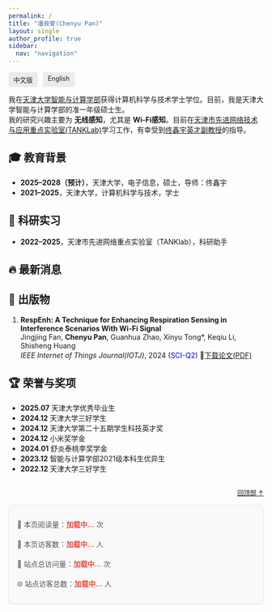 ```yaml
---
permalink: /
title: "潘辰誉(Chenyu Pan)"
layout: single
author_profile: true
sidebar:
  nav: "navigation"
---
```



<!-- 语言切换按钮 -->
<div style="display: flex; justify-content: flex-start; gap: 10px; margin: 0.2em 0 0.5em;">
  <a href="/PCY.github.io/" style="font-size: 0.9em; text-decoration: none; padding: 5px 10px; background: #e9ecef; border-radius: 4px;">中文版</a>
  <a href="/PCY.github.io/en/" style="font-size: 0.9em; text-decoration: none; padding: 5px 10px; background: #e9ecef; border-radius: 4px;">English</a>
</div>

<!-- 个人简介 -->
<span id="about-me"></span>
我在[天津大学智能与计算学部](https://cic.tju.edu.cn/)获得计算机科学与技术学士学位。目前，我是天津大学智能与计算学部的准一年级硕士生。  
我的研究兴趣主要为 **无线感知**，尤其是 **Wi-Fi感知**。目前在[天津市先进网络技术与应用重点实验室(TANKLab)](http://tj.teacher.360eol.com/teacherBasic/preview?teacherId=12111)学习工作，有幸受到[佟鑫宇英才副教授](https://cic.tju.edu.cn/faculty/tongxinyu/index.html)的指导。



<!-- 教育背景 -->
## <span id="education">🎓 教育背景</span>
- **2025–2028（预计）**，天津大学，电子信息，硕士，导师：佟鑫宇  
- **2021–2025**，天津大学，计算机科学与技术，学士



<!-- 科研实习 -->
## <span id="research">🔬 科研实习</span>
- **2022–2025**，天津市先进网络重点实验室（TANKlab），科研助手  



<!-- 最新消息 -->
## <span id="news">🔥 最新消息</span>



<!-- 出版物 -->
## <span id="publications">📝 出版物</span>
1. **RespEnh: A Technique for Enhancing Respiration Sensing in Interference Scenarios With Wi-Fi Signal**  
   Jingjing Fan, **Chenyu Pan**, Guanhua Zhao, Xinyu Tong\*, Keqiu Li, Shisheng Huang  
   *IEEE Internet of Things Journal(IOTJ)*, 2024 (<font color="blue">SCI-Q2</font>) 📄[下载论文(PDF)](/PCY.github.io/files/RespEnh_A_Technique_for_Enhancing_Respiration_Sensing_in_Interference_Scenarios_With_Wi-Fi_Signal.pdf)


<!-- 荣誉 -->
## <span id="awards">🏆 荣誉与奖项</span>
- **2025.07** 天津大学优秀毕业生
- **2024.12** 天津大学三好学生
- **2024.12** 天津大学第二十五期学生科技英才奖
- **2024.12** 小米奖学金
- **2024.01** 舒炎泰桃李奖学金
- **2023.12** 智能与计算学部2021级本科生优异生
- **2022.12** 天津大学三好学生



<div style="text-align: right; margin-top: 2em;">
  <a href="#about-me" style="font-size: 0.9em;">回顶部 ↑</a>
</div>

<script async src="//busuanzi.ibruce.info/busuanzi/2.3/busuanzi.pure.mini.js"></script>

<!-- <div class="busuanzi-counter-zh">
  <span id="busuanzi_container_page_pv">
    📖 本页阅读量 <span id="busuanzi_value_page_pv"></span> 次
  </span>
  <span id="busuanzi_container_site_pv">
      🚀 站点总访问量 <span id="busuanzi_value_site_pv"></span> 次
  </span>
  <span id="busuanzi_container_site_uv">
      👥 访客人数 <span id="busuanzi_value_site_uv"></span> 人
  </span>
</div> -->

<!-- 不蒜子统计脚本 v3.6.9 -->
<script src="//api.busuanzi.cc/static/3.6.9/busuanzi.min.js" defer></script>

<!-- 中文统计 -->
<div class="busuanzi-container zh" id="busuanzi-container-zh" style="display: block; font-size: 14px; color: #555; margin: 1em 0; line-height: 1.8;">
  <p>📖 本页阅读量：<span id="busuanzi_page_pv">加载中...</span> 次</p>
  <p>👥 本页访客数：<span id="busuanzi_page_uv">加载中...</span> 人</p>
  <p>🚀 站点总访问量：<span id="busuanzi_site_pv">加载中...</span> 次</p>
  <p>🌐 站点访客总数：<span id="busuanzi_site_uv">加载中...</span> 人</p>
</div>


<style>
.busuanzi-container {
  background: #f9f9f9;
  border: 1px solid #eee;
  border-radius: 8px;
  padding: 12px 16px;
  font-family: -apple-system, BlinkMacSystemFont, 'Segoe UI', Roboto, sans-serif;
  box-shadow: 0 1px 3px rgba(0,0,0,0.1);
}

.busuanzi-container span[ id^="busuanzi_" ] {
  font-weight: 600;
  color: #e74c3c;
}
</style>